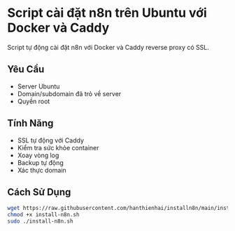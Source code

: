 # Script cài đặt n8n trên Ubuntu với Docker và Caddy

Script tự động cài đặt n8n với Docker và Caddy reverse proxy có SSL.

## Yêu Cầu
- Server Ubuntu
- Domain/subdomain đã trỏ về server
- Quyền root

## Tính Năng
- SSL tự động với Caddy
- Kiểm tra sức khỏe container
- Xoay vòng log
- Backup tự động
- Xác thực domain

## Cách Sử Dụng
```bash
wget https://raw.githubusercontent.com/hanthienhai/installn8n/main/install-n8n.sh
chmod +x install-n8n.sh
sudo ./install-n8n.sh

